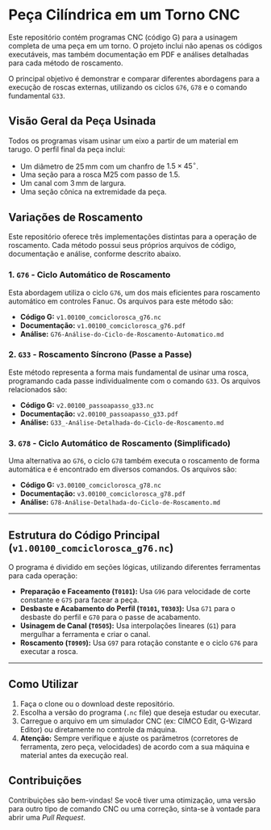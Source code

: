 # Peça Cilíndrica em um Torno CNC

Este repositório contém programas CNC (código G) para a usinagem completa de uma peça em um torno. O projeto inclui não apenas os códigos executáveis, mas também documentação em PDF e análises detalhadas para cada método de roscamento.

O principal objetivo é demonstrar e comparar diferentes abordagens para a execução de roscas externas, utilizando os ciclos `G76`, `G78` e o comando fundamental `G33`.

## Visão Geral da Peça Usinada

Todos os programas visam usinar um eixo a partir de um material em tarugo. O perfil final da peça inclui:
* Um diâmetro de $25 \, \text{mm}$ com um chanfro de $1.5 \times 45^\circ$.
* Uma seção para a rosca M25 com passo de 1.5.
* Um canal com $3 \, \text{mm}$ de largura.
* Uma seção cônica na extremidade da peça.

## Variações de Roscamento

Este repositório oferece três implementações distintas para a operação de roscamento. Cada método possui seus próprios arquivos de código, documentação e análise, conforme descrito abaixo.

### 1. `G76` - Ciclo Automático de Roscamento
Esta abordagem utiliza o ciclo `G76`, um dos mais eficientes para roscamento automático em controles Fanuc. Os arquivos para este método são:
* **Código G:** `v1.00100_comciclorosca_g76.nc`
* **Documentação:** `v1.00100_comciclorosca_g76.pdf`
* **Análise:** `G76-Análise-do-Ciclo-de-Roscamento-Automatico.md`

### 2. `G33` - Roscamento Síncrono (Passe a Passe)
Este método representa a forma mais fundamental de usinar uma rosca, programando cada passe individualmente com o comando `G33`. Os arquivos relacionados são:
* **Código G:** `v2.00100_passoapasso_g33.nc`
* **Documentação:** `v2.00100_passoapasso_g33.pdf`
* **Análise:** `G33_-Análise-Detalhada-do-Ciclo-de-Roscamento.md`

### 3. `G78` - Ciclo Automático de Roscamento (Simplificado)
Uma alternativa ao `G76`, o ciclo `G78` também executa o roscamento de forma automática e é encontrado em diversos comandos. Os arquivos são:
* **Código G:** `v3.00100_comciclorosca_g78.nc`
* **Documentação:** `v3.00100_comciclorosca_g78.pdf`
* **Análise:** `G78-Análise-Detalhada-do-Ciclo-de-Roscamento.md`

---

## Estrutura do Código Principal (`v1.00100_comciclorosca_g76.nc`)

O programa é dividido em seções lógicas, utilizando diferentes ferramentas para cada operação:

* **Preparação e Faceamento (`T0101`):** Usa `G96` para velocidade de corte constante e `G75` para facear a peça.
* **Desbaste e Acabamento do Perfil (`T0101`, `T0303`):** Usa `G71` para o desbaste do perfil e `G70` para o passe de acabamento.
* **Usinagem de Canal (`T0505`):** Usa interpolações lineares (`G1`) para mergulhar a ferramenta e criar o canal.
* **Roscamento (`T0909`):** Usa `G97` para rotação constante e o ciclo `G76` para executar a rosca.

---

## Como Utilizar

1.  Faça o clone ou o download deste repositório.
2.  Escolha a versão do programa (`.nc` file) que deseja estudar ou executar.
3.  Carregue o arquivo em um simulador CNC (ex: CIMCO Edit, G-Wizard Editor) ou diretamente no controle da máquina.
4.  **Atenção:** Sempre verifique e ajuste os parâmetros (corretores de ferramenta, zero peça, velocidades) de acordo com a sua máquina e material antes da execução real.

## Contribuições

Contribuições são bem-vindas! Se você tiver uma otimização, uma versão para outro tipo de comando CNC ou uma correção, sinta-se à vontade para abrir uma *Pull Request*.
